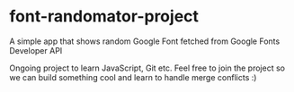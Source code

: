 # font-randomator-project
A simple app that shows random Google Font fetched from Google Fonts Developer API

Ongoing project to learn JavaScript, Git etc. Feel free to join the project so we can build something cool and learn to handle merge conflicts :)

